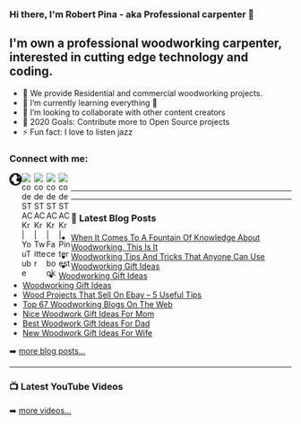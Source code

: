 <!--
**woodworking-rob/woodworking-rob** is a ✨ _special_ ✨ repository because its `README.md` (this file) appears on your GitHub profile.

Here are some ideas to get you started:

- 🔭 We provide Residential and commercial woodworking projects.
- 🌱 I’m currently learning everything.
- 👯 I’m looking to collaborate with other content creators.
- 🤔 I’m looking for help with ...
- 💬 Ask me about ...
- 📫 How to reach me: ...
- 😄 Pronouns: ...
- ⚡ Fun fact: ...
-->



### Hi there, I'm Robert Pina - aka Professional carpenter 👋
## I'm own a professional woodworking carpenter, interested in cutting edge technology and coding.

- 🔭 We provide Residential and commercial woodworking projects.
- 🌱 I’m currently learning everything 🤣
- 👯 I’m looking to collaborate with other content creators
- 💬 2020 Goals: Contribute more to Open Source projects
- ⚡ Fun fact: I love to listen jazz


### Connect with me:

[<img align="left" alt="codeSTACKr.com" width="22px" src="https://raw.githubusercontent.com/iconic/open-iconic/master/svg/globe.svg" />][website]
[<img align="left" alt="codeSTACKr | YouTube" width="22px" src="https://cdn.jsdelivr.net/npm/simple-icons@v3/icons/youtube.svg" />][youtube]
[<img align="left" alt="codeSTACKr | Twitter" width="22px" src="https://cdn.jsdelivr.net/npm/simple-icons@v3/icons/twitter.svg" />][twitter]
[<img align="left" alt="codeSTACKr | Facebook" width="22px" src="https://cdn.jsdelivr.net/npm/simple-icons@v3/icons/facebook.svg" />][facebook]
[<img align="left" alt="codeSTACKr | Pinterest" width="22px" src="https://cdn.jsdelivr.net/npm/simple-icons@v3/icons/pinterest.svg" />][pinterest]

<br />

---

---

### 📕 Latest Blog Posts

<!-- BLOG-POST-LIST:START -->
- [When It Comes To A Fountain Of Knowledge About Woodworking, This Is It](https://www.woodworkcenter.com/when-it-comes-to-a-fountain-of-knowledge-about-woodworking-this-is-it-2/)
- [Woodworking Tips And Tricks That Anyone Can Use](https://www.woodworkcenter.com/woodworking-tips-and-tricks-that-anyone-can-use-4/)
- [Woodworking Gift Ideas](https://www.woodworkcenter.com/woodworking-gift-ideas/)
- [Woodworking Gift Ideas](https://www.youtube.com/watch?v=2yOkUEnHbnw)
- [Woodworking Gift Ideas](https://woodworking-bob.blogspot.com/2020/12/woodworking-gift-ideas_12.html)
- [Wood Projects That Sell On Ebay – 5 Useful Tips](https://www.woodworkcenter.com/selling-woodworking-on-ebay/)
- [Top 67 Woodworking Blogs On The Web](https://www.woodworkcenter.com/top-67-woodworking-blogs-on-the-web/)
- [Nice Woodwork Gift Ideas For Mom](https://www.woodworkcenter.com/nice-woodwork-gift-ideas-for-mom/)
- [Best Woodwork Gift Ideas For Dad](https://www.woodworkcenter.com/best-woodwork-gift-ideas-for-dad/)
- [New Woodwork Gift Ideas For Wife](https://www.woodworkcenter.com/new-woodwork-gift-ideas-for-wife/)
<!-- BLOG-POST-LIST:END -->

➡️ [more blog posts...](https://www.woodworkcenter.com)

---

### 📺 Latest YouTube Videos
➡️ [more videos...](https://www.youtube.com/channel/UC_ZbjWiZQVpodGs4IdTFr4Q)


[website]: https://www.woodworkcenter.com
[twitter]: https://twitter.com/Woodworking_Rob
[youtube]: https://www.youtube.com/channel/UC_ZbjWiZQVpodGs4IdTFr4Q
[facebook]: https://www.facebook.com/Woodworking-100258031964332
[pinterest]: https://www.pinterest.com/Woodworking_Rob
